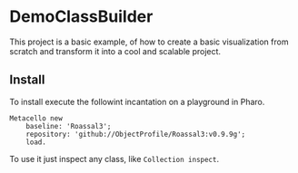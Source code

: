# DemoClassBuilder

This project is a basic example, of how to create a basic visualization from scratch and transform it into a cool and scalable project.

## Install

To install execute the followint incantation on a playground in Pharo.

```st
Metacello new
    baseline: 'Roassal3';
    repository: 'github://ObjectProfile/Roassal3:v0.9.9g';
    load.
```

To use it just inspect any class, like `Collection inspect`.